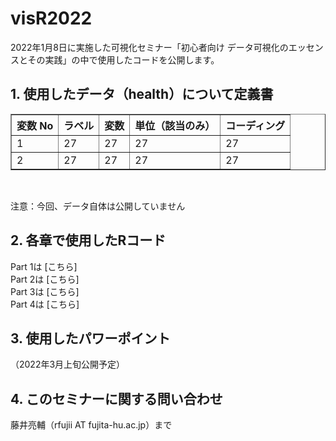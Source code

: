 # visR2022
2022年1月8日に実施した可視化セミナー「初心者向け データ可視化のエッセンスとその実践」の中で使用したコードを公開します。

## 1. 使用したデータ（health）について定義書

 <table border="1">
    <tr>
      <th>変数 No</th>
      <th>ラベル</th>
      <th>変数</th>
      <th>単位（該当のみ）</th>
      <th>コーディング</th>
    </tr>
    <tr>
      <td>1</td>
      <td>27</td>
      <td>27</td>
      <td>27</td>
      <td>27</td>
    </tr>
    <tr>
      <td>2</td>
      <td>27</td>
      <td>27</td>
      <td>27</td>
      <td>27</td>
    </tr>
  </table>

<br>

注意：今回、データ自体は公開していません<br>

## 2. 各章で使用したRコード
Part 1は [こちら] <br>
Part 2は [こちら] <br>
Part 3は [こちら] <br>
Part 4は [こちら] <br>

## 3. 使用したパワーポイント
（2022年3月上旬公開予定） <br>

## 4. このセミナーに関する問い合わせ
藤井亮輔（rfujii AT fujita-hu.ac.jp）まで
